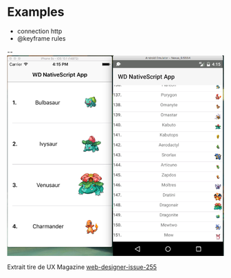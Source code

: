 # Examples

  * connection http
  * @keyframe rules

--
![alt tag](https://github.com/CollegeBoreal/INF1044-16A/blob/master/G.POKELIST/PokemonList.png)

Extrait tire de UX Magazine [web-designer-issue-255](https://www.imagineshop.co.uk/magazines/webdesigner/web-designer-issue-255.html)
